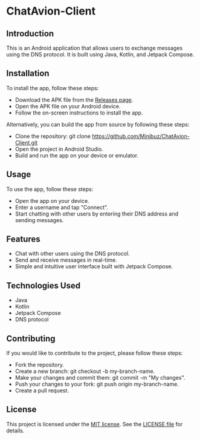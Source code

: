 # ChatAvion-Client

## Introduction
This is an Android application that allows users to exchange messages using the DNS protocol. It is built using Java, Kotlin, and Jetpack Compose.

## Installation
To install the app, follow these steps:

- Download the APK file from the [Releases page](https://github.com/Minibuz/ChatAvion-Client/releases).
- Open the APK file on your Android device.
- Follow the on-screen instructions to install the app.

Alternatively, you can build the app from source by following these steps:

- Clone the repository: git clone https://github.com/Minibuz/ChatAvion-Client.git
- Open the project in Android Studio.
- Build and run the app on your device or emulator.

## Usage
To use the app, follow these steps:

- Open the app on your device.
- Enter a username and tap "Connect".
- Start chatting with other users by entering their DNS address and sending messages.

## Features

- Chat with other users using the DNS protocol.
- Send and receive messages in real-time.
- Simple and intuitive user interface built with Jetpack Compose.

## Technologies Used

- Java
- Kotlin
- Jetpack Compose
- DNS protocol

## Contributing

If you would like to contribute to the project, please follow these steps:

- Fork the repository.
- Create a new branch: git checkout -b my-branch-name.
- Make your changes and commit them: git commit -m "My changes".
- Push your changes to your fork: git push origin my-branch-name.
- Create a pull request.

## License

This project is licensed under the [MIT license](https://opensource.org/license/mit/). See the [LICENSE file](https://github.com/Minibuz/ChatAvion-Client/blob/main/LICENSE) for details.